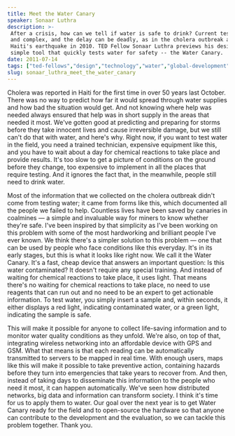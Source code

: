 ```yaml
---
title: Meet the Water Canary
speaker: Sonaar Luthra
description: >-
 After a crisis, how can we tell if water is safe to drink? Current tests are slow
 and complex, and the delay can be deadly, as in the cholera outbreak after
 Haiti's earthquake in 2010. TED Fellow Sonaar Luthra previews his design for a
 simple tool that quickly tests water for safety -- the Water Canary.
date: 2011-07-14
tags: ["ted-fellows","design","technology","water","global-development"]
slug: sonaar_luthra_meet_the_water_canary
---
```


Cholera was reported in Haiti for the first time in over 50 years last October. There was
no way to predict how far it would spread through water supplies and how bad the situation
would get. And not knowing where help was needed always ensured that help was in short
supply in the areas that needed it most. We've gotten good at predicting and preparing for
storms before they take innocent lives and cause irreversible damage, but we still can't
do that with water, and here's why. Right now, if you want to test water in the field, you
need a trained technician, expensive equipment like this, and you have to wait about a day
for chemical reactions to take place and provide results. It's too slow to get a picture
of conditions on the ground before they change, too expensive to implement in all the
places that require testing. And it ignores the fact that, in the meanwhile, people still
need to drink water.

Most of the information that we collected on the cholera outbreak didn't come from testing
water; it came from forms like this, which documented all the people we failed to
help. Countless lives have been saved by canaries in coalmines — a simple and invaluable
way for miners to know whether they're safe. I've been inspired by that simplicity as I've
been working on this problem with some of the most hardworking and brilliant people I've
ever known. We think there's a simpler solution to this problem — one that can be used by
people who face conditions like this everyday. It's in its early stages, but this is what
it looks like right now. We call it the Water Canary. It's a fast, cheap device that
answers an important question: Is this water contaminated? It doesn't require any special
training. And instead of waiting for chemical reactions to take place, it uses light. That
means there's no waiting for chemical reactions to take place, no need to use reagents
that can run out and no need to be an expert to get actionable information. To test water,
you simply insert a sample and, within seconds, it either displays a red light, indicating
contaminated water, or a green light, indicating the sample is safe.

This will make it possible for anyone to collect life-saving information and to monitor
water quality conditions as they unfold. We're also, on top of that, integrating wireless
networking into an affordable device with GPS and GSM. What that means is that each
reading can be automatically transmitted to servers to be mapped in real time. With enough
users, maps like this will make it possible to take preventive action, containing hazards
before they turn into emergencies that take years to recover from. And then, instead of
taking days to disseminate this information to the people who need it most, it can happen
automatically. We've seen how distributed networks, big data and information can transform
society. I think it's time for us to apply them to water. Our goal over the next year is to
get Water Canary ready for the field and to open-source the hardware so that anyone can
contribute to the development and the evaluation, so we can tackle this problem
together. Thank you.

<!--
ad_duration=3.33
event="TEDGlobal 2011"
external_start_time=0
intro_duration=11.82
is_subtitle_required="False"
is_talk_featured="True"
language="en"
language_swap="False"
native_language="en"
number_of_related_talks=6
number_of_speakers=1
number_of_subtitled_videos=37
number_of_tags=5
number_of_talk_download_languages=39
number_of_talk_more_resources=0
number_of_talk_recommendations=0
number_of_talks_take_actions=0
post_ad_duration=0.83
published_timestamp="2012-01-16 16:33:25"
recording_date="2011-07-14"
speaker_description="Water risk forecaster"
speaker_is_published=1
speaker_name="Sonaar Luthra"
talk_name="Meet the Water Canary"
talks_tags=["ted-fellows","design","technology","water","global-development"]
url_audio="https://download.ted.com/talks/SonaarLuthra_2011G.mp3?apikey=acme-roadrunner"
url_photo_speaker="https://pe.tedcdn.com/images/ted/a3db33f4657a4b3680edde1f3fb8adeafd07aaf5_254x191.jpg"
url_photo_talk="https://pe.tedcdn.com/images/ted/f4a34816481a61de16753f720db4d7609dc4eb9e_800x600.jpg"
url_webpage="https://www.ted.com/talks/sonaar_luthra_meet_the_water_canary"
video_type_name="TED Stage Talk"
-->